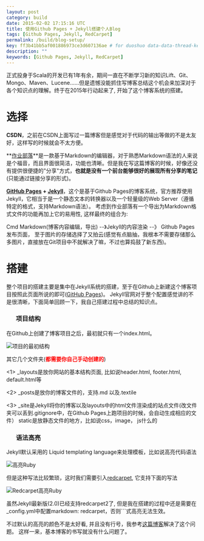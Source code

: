 ```yaml
---
layout: post
category: build
date: 2015-02-02 17:15:16 UTC
title: 使用Github Pages + Jekyll搭建个人Blog 
tags: [Github Pages, Jekyll, RedCarpet]
permalink: /build/blog-setup/
key: ff3b41bb5af001886973ce3d607136ae # for duoshuo data-data-thread-key
description: ""
keywords: [Github Pages, Jekyll, RedCarpet]
---
```


  正式投身于Scala的开发已有1年有余，期间一直在不断学习新的知识Lift、Git、Mongo、Maven、Lucene......但是遗憾没能抓住写博客总结这个机会来加深对于各个知识点的理解。终于在2015年行动起来了, 开始了这个博客系统的搭建。

# 选择
  **CSDN**，之前在CSDN上面写过一篇博客但是感觉对于代码的输出等做的不是太友好，这样写的时候就会不太方便。

  **[作业部落](https://www.zybuluo.com)**是一款基于Markdown的编辑器，对于熟悉Markdown语法的人来说是个福音，而且界面很简洁，功能也清晰。但是我在写这篇博客的时候，好像还没有提供很便捷的"分享"方式，**也就是没有一个前台能够很好的展现所有分享的笔记**(只能通过链接分享的形式)。

  **[GitHub Pages](https://pages.github.com/) + [Jekyll](http://jekyllrb.com/)**，这个是基于Github Pages的博客系统，官方推荐使用Jekyll，它相当于是一个静态文本的转换器以及一个轻量级的Web Server（遵循特定的格式，支持Markdown语法）。
  考虑到作业部落有一个<span class="highlight">导出为Markdown格式文件</span>的功能再加上它的易用性, 这样最终的组合为:
      
  Cmd Markdown(博客内容编辑，导出) --》Jekyll的内容渲染 --》 Github Pages发布页面， 至于图片的存储选择了又拍云(感觉有点脑抽，我根本不需要存储那么多图片，直接放在Git项目中不就解决了嘛，不过也算捣鼓了新东西)。 
    
# 搭建
整个项目的搭建主要是集中在Jekyll系统的搭建，至于在Github上新建这个博客项目按照此页面所说的即可([GitHub Pages](https://pages.github.com/))。
Jekyll官网对于整个配置感觉讲的不是很清晰，下面简单回顾一下，我自己搭建过程中总结的知识点。

<h3 style="text-indent: 25px;">项目结构</h3>

在Github上创建了博客项目之后，最初就只有一个index.html。

![项目的最初结构]({{site.static_url}}/2015-02-03/Blog%20Directroy%20Structure.png)

其它几个文件夹(<b style="color:red">都需要你自己手动创建的</b>)

<1> _layouts是放你网站的基本结构页面, 比如说header.html, footer.html, default.html等

<2> _posts是放你的博客文件的，支持.md 以及.textile

<3> _site是Jekyll将你的博客以及layouts中的html文件渲染成的站点文件(改文件夹可以丢到.gitignore中，在Github Pages上跑项目的时候，会自动生成相应的文件）
static是放静态文件的地方，比如说css，image， js什么的


<h3 style="text-indent: 25px;">语法高亮</h3>  

Jekyll默认采用的 Liquid templating language来处理模板，比如说高亮代码语法

![高亮Ruby]({{site.static_url}}/2015-02-03/Ruby%20Highlight.png)

但是这种写法比较繁琐，这时我们需要引入[redcarpet](https://rubygems.org/gems/redcarpet), 它支持下面的写法

![Redcarpet高亮Ruby]({{site.static_url}}/2015-02-03/Ruby%20Highlight%20Redcarpet.png)

虽然Jekyll最新版(2.0)已经支持redcarpet2了, 但是我在搭建的过程中还是需要在_config.yml中配置<span class="highlight">markdown: redcarpet</span>，否则```式高亮无法生效。

不过默认的高亮的颜色不是太好看, 并且没有行号，我参考[这篇博客](http://blog.leonardfactory.com/2013/05/05/code-fenced-blocks-pygments-and-line-numbers-with-jekyll/)解决了这个问题。
这样一来，基本博客的书写就没有什么问题了。
